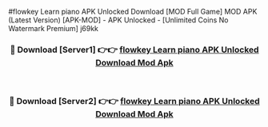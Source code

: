 #flowkey Learn piano APK Unlocked Download [MOD Full Game] MOD APK (Latest Version) [APK-MOD] - APK Unlocked - [Unlimited Coins No Watermark Premium] j69kk



<div align="center">

<h3>🔴 Download [Server1] 👉👉 <a href="https://momento.my/?title=flowkey_Learn_piano_APK_Unlocked_Download">flowkey Learn piano APK Unlocked Download Mod Apk</a></h3><br>

<h3>🔴 Download [Server2] 👉👉 <a href="https://momento.my/?title=flowkey_Learn_piano_APK_Unlocked_Download">flowkey Learn piano APK Unlocked Download Mod Apk</a></h3>
</div>
